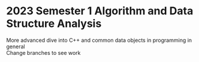 # 2023 Semester 1 Algorithm and Data Structure Analysis
More advanced dive into C++ and common data objects in programming in general\
Change branches to see work
